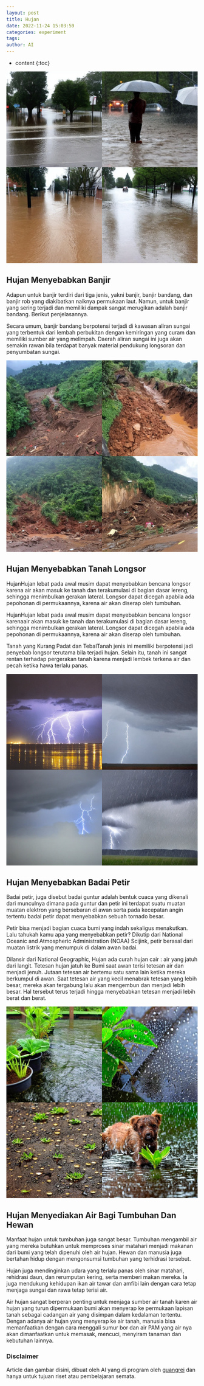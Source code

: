 ```yaml
---
layout: post
title: Hujan
date: 2022-11-24 15:03:59
categories: experiment
tags:
author: AI
---
```


* content
{:toc}

![Rain Causes Flooding.(AI Images Generated by guangrei)](/images/2022/11/24/Hujan_menyebabkan_banjir.jpg)

## Hujan Menyebabkan Banjir

Adapun untuk banjir terdiri dari tiga jenis, yakni banjir, banjir bandang, dan banjir rob yang diakibatkan naiknya permukaan laut. Namun, untuk banjir yang sering terjadi dan memiliki dampak sangat merugikan adalah banjir bandang. Berikut penjelasannya.

Secara umum, banjir bandang berpotensi terjadi di kawasan aliran sungai yang terbentuk dari lembah perbukitan dengan kemiringan yang curam dan memiliki sumber air yang melimpah. Daerah aliran sungai ini juga akan semakin rawan bila terdapat banyak material pendukung longsoran dan penyumbatan sungai.

![The Rain Caused Landslides.(AI Images Generated by guangrei)](/images/2022/11/24/Hujan_menyebabkan_tanah_longsor.jpg)

## Hujan Menyebabkan Tanah Longsor

HujanHujan lebat pada awal musim dapat menyebabkan bencana longsor karena air akan masuk ke tanah dan terakumulasi di bagian dasar lereng, sehingga menimbulkan gerakan lateral. Longsor dapat dicegah apabila ada pepohonan di permukaannya, karena air akan diserap oleh tumbuhan.

HujanHujan lebat pada awal musim dapat menyebabkan bencana longsor karenaair akan masuk ke tanah dan terakumulasi di bagian dasar lereng, sehingga menimbulkan gerakan lateral. Longsor dapat dicegah apabila ada pepohonan di permukaannya, karena air akan diserap oleh tumbuhan.

Tanah yang Kurang Padat dan TebalTanah jenis ini memiliki berpotensi jadi penyebab longsor terutama bila terjadi hujan. Selain itu, tanah ini sangat rentan terhadap pergerakan tanah karena menjadi lembek terkena air dan pecah ketika hawa terlalu panas.

![The Rain Causes A Thunderstorm.(AI Images Generated by guangrei)](/images/2022/11/24/Hujan_menyebabkan_badai_petir.jpg)

## Hujan Menyebabkan Badai Petir

Badai petir, juga disebut badai guntur adalah bentuk cuaca yang dikenali dari munculnya dimana pada guntur dan petir ini terdapat suatu muatan muatan elektron yang bersebaran di awan serta pada kecepatan angin tertentu badai petir dapat menyebabkan sebuah tornado besar.

Petir bisa menjadi bagian cuaca bumi yang indah sekaligus menakutkan. Lalu tahukah kamu apa yang menyebabkan petir? Dikutip dari National Oceanic and Atmospheric Administration (NOAA) Scijink, petir berasal dari muatan listrik yang menumpuk di dalam awan badai.

Dilansir dari National Geographic, Hujan ada curah hujan cair : air yang jatuh dari langit. Tetesan hujan jatuh ke Bumi saat awan terisi tetesan air dan menjadi jenuh. Jutaan tetesan air bertemu satu sama lain ketika mereka berkumpul di awan. Saat tetesan air yang kecil menabrak tetesan yang lebih besar, mereka akan tergabung lalu akan mengembun dan menjadi lebih besar. Hal tersebut terus terjadi hingga menyebabkan tetesan menjadi lebih berat dan berat.

![Rain Provides Water For Plants And Animals.(AI Images Generated by guangrei)](/images/2022/11/24/Hujan_menyediakan_air_bagi_tumbuhan_dan_hewan.jpg)

## Hujan Menyediakan Air Bagi Tumbuhan Dan Hewan

Manfaat hujan untuk tumbuhan juga sangat besar. Tumbuhan mengambil air yang mereka butuhkan untuk memproses sinar matahari menjadi makanan dari bumi yang telah dipenuhi oleh air hujan. Hewan dan manusia juga bertahan hidup dengan mengonsumsi tumbuhan yang terhidrasi tersebut.

Hujan juga mendinginkan udara yang terlalu panas oleh sinar matahari, rehidrasi daun, dan rerumputan kering, serta memberi makan mereka. Ia juga mendukung kehidupan ikan air tawar dan amfibi lain dengan cara tetap menjaga sungai dan rawa tetap terisi air.

Air hujan sangat berperan penting untuk menjaga sumber air tanah karen air hujan yang turun dipermukaan bumi akan menyerap ke permukaan lapisan tanah sebagai cadangan air yang disimpan dalam kedalaman tertentu. Dengan adanya air hujan yang menyerap ke air tanah, manusia bisa memanfaatkan dengan cara menggali sumur bor dan air PAM yang air nya akan dimanfaatkan untuk memasak, mencuci, menyiram tanaman dan kebutuhan lainnya.


### Disclaimer

Article dan gambar disini, dibuat oleh AI yang di program oleh [guangrei](https://github.com/guangrei) dan hanya untuk tujuan riset atau pembelajaran semata.
